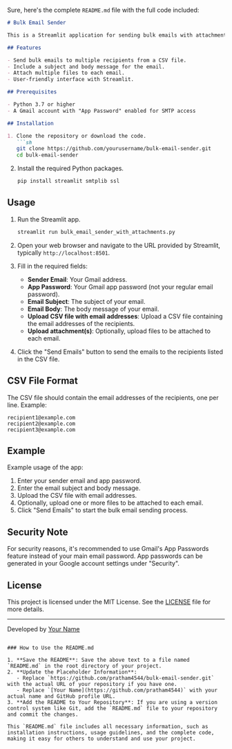 Sure, here's the complete `README.md` file with the full code included:

```markdown
# Bulk Email Sender

This is a Streamlit application for sending bulk emails with attachments using Gmail's SMTP server.

## Features

- Send bulk emails to multiple recipients from a CSV file.
- Include a subject and body message for the email.
- Attach multiple files to each email.
- User-friendly interface with Streamlit.

## Prerequisites

- Python 3.7 or higher
- A Gmail account with "App Password" enabled for SMTP access

## Installation

1. Clone the repository or download the code.
   ```sh
   git clone https://github.com/yourusername/bulk-email-sender.git
   cd bulk-email-sender
   ```

2. Install the required Python packages.
   ```sh
   pip install streamlit smtplib ssl
   ```

## Usage

1. Run the Streamlit app.
   ```sh
   streamlit run bulk_email_sender_with_attachments.py
   ```

2. Open your web browser and navigate to the URL provided by Streamlit, typically `http://localhost:8501`.

3. Fill in the required fields:
   - **Sender Email**: Your Gmail address.
   - **App Password**: Your Gmail app password (not your regular email password).
   - **Email Subject**: The subject of your email.
   - **Email Body**: The body message of your email.
   - **Upload CSV file with email addresses**: Upload a CSV file containing the email addresses of the recipients.
   - **Upload attachment(s)**: Optionally, upload files to be attached to each email.

4. Click the "Send Emails" button to send the emails to the recipients listed in the CSV file.

## CSV File Format

The CSV file should contain the email addresses of the recipients, one per line. Example:

```
recipient1@example.com
recipient2@example.com
recipient3@example.com
```


## Example

Example usage of the app:

1. Enter your sender email and app password.
2. Enter the email subject and body message.
3. Upload the CSV file with email addresses.
4. Optionally, upload one or more files to be attached to each email.
5. Click "Send Emails" to start the bulk email sending process.

## Security Note

For security reasons, it's recommended to use Gmail's App Passwords feature instead of your main email password. App passwords can be generated in your Google account settings under "Security".

## License

This project is licensed under the MIT License. See the [LICENSE](LICENSE) file for more details.

---

Developed by [Your Name](https://github.com/pratham4544)
```

### How to Use the README.md

1. **Save the README**: Save the above text to a file named `README.md` in the root directory of your project.
2. **Update the Placeholder Information**:
   - Replace `https://github.com/pratham4544/bulk-email-sender.git` with the actual URL of your repository if you have one.
   - Replace `[Your Name](https://github.com/pratham4544)` with your actual name and GitHub profile URL.
3. **Add the README to Your Repository**: If you are using a version control system like Git, add the `README.md` file to your repository and commit the changes.

This `README.md` file includes all necessary information, such as installation instructions, usage guidelines, and the complete code, making it easy for others to understand and use your project.
